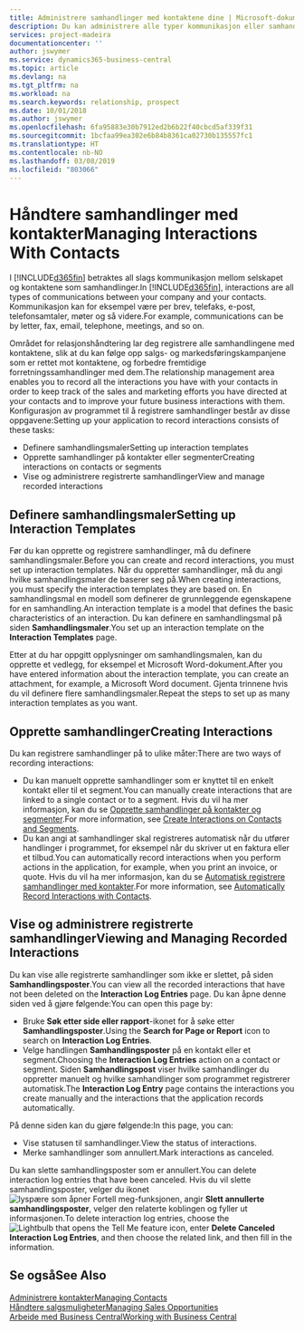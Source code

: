```yaml
---
title: Administrere samhandlinger med kontaktene dine | Microsoft-dokumentasjon
description: Du kan administrere alle typer kommunikasjon eller samhandlinger mellom selskapet og kontaktene dine, for eksempel brev, telefonsamtaler, møter og så videre.
services: project-madeira
documentationcenter: ''
author: jswymer
ms.service: dynamics365-business-central
ms.topic: article
ms.devlang: na
ms.tgt_pltfrm: na
ms.workload: na
ms.search.keywords: relationship, prospect
ms.date: 10/01/2018
ms.author: jswymer
ms.openlocfilehash: 6fa95883e30b7912ed2b6b22f40cbcd5af339f31
ms.sourcegitcommit: 1bcfaa99ea302e6b84b8361ca02730b135557fc1
ms.translationtype: HT
ms.contentlocale: nb-NO
ms.lasthandoff: 03/08/2019
ms.locfileid: "803066"
---
```

# <a name="managing-interactions-with-contacts"></a><span data-ttu-id="775db-103">Håndtere samhandlinger med kontakter</span><span class="sxs-lookup"><span data-stu-id="775db-103">Managing Interactions With Contacts</span></span>
<span data-ttu-id="775db-104">I [!INCLUDE[d365fin](includes/d365fin_md.md)] betraktes all slags kommunikasjon mellom selskapet og kontaktene som samhandlinger.</span><span class="sxs-lookup"><span data-stu-id="775db-104">In [!INCLUDE[d365fin](includes/d365fin_md.md)], interactions are all types of communications between your company and your contacts.</span></span> <span data-ttu-id="775db-105">Kommunikasjon kan for eksempel være per brev, telefaks, e-post, telefonsamtaler, møter og så videre.</span><span class="sxs-lookup"><span data-stu-id="775db-105">For example, communications can be by letter, fax, email, telephone, meetings, and so on.</span></span>

<span data-ttu-id="775db-106">Området for relasjonshåndtering lar deg registrere alle samhandlingene med kontaktene, slik at du kan følge opp salgs- og markedsføringskampanjene som er rettet mot kontaktene, og forbedre fremtidige forretningssamhandlinger med dem.</span><span class="sxs-lookup"><span data-stu-id="775db-106">The relationship management area enables you to record all the interactions you have with your contacts in order to keep track of the sales and marketing efforts you have directed at your contacts and to improve your future business interactions with them.</span></span> <span data-ttu-id="775db-107">Konfigurasjon av programmet til å registrere samhandlinger består av disse oppgavene:</span><span class="sxs-lookup"><span data-stu-id="775db-107">Setting up your application to record interactions consists of these tasks:</span></span>

* <span data-ttu-id="775db-108">Definere samhandlingsmaler</span><span class="sxs-lookup"><span data-stu-id="775db-108">Setting up interaction templates</span></span>  
* <span data-ttu-id="775db-109">Opprette samhandlinger på kontakter eller segmenter</span><span class="sxs-lookup"><span data-stu-id="775db-109">Creating interactions on contacts or segments</span></span>  
* <span data-ttu-id="775db-110">Vise og administrere registrerte samhandlinger</span><span class="sxs-lookup"><span data-stu-id="775db-110">View and manage recorded interactions</span></span>  

##  <a name="setting-up-interaction-templates"></a><span data-ttu-id="775db-111">Definere samhandlingsmaler</span><span class="sxs-lookup"><span data-stu-id="775db-111">Setting up Interaction Templates</span></span>
<span data-ttu-id="775db-112">Før du kan opprette og registrere samhandlinger, må du definere samhandlingsmaler.</span><span class="sxs-lookup"><span data-stu-id="775db-112">Before you can create and record interactions, you must set up interaction templates.</span></span> <span data-ttu-id="775db-113">Når du oppretter samhandlinger, må du angi hvilke samhandlingsmaler de baserer seg på.</span><span class="sxs-lookup"><span data-stu-id="775db-113">When creating interactions, you must specify the interaction templates they are based on.</span></span> <span data-ttu-id="775db-114">En samhandlingsmal en modell som definerer de grunnleggende egenskapene for en samhandling.</span><span class="sxs-lookup"><span data-stu-id="775db-114">An interaction template is a model that defines the basic characteristics of an interaction.</span></span>
<span data-ttu-id="775db-115">Du kan definere en samhandlingsmal på siden **Samhandlingsmaler**.</span><span class="sxs-lookup"><span data-stu-id="775db-115">You set up an interaction template on the **Interaction Templates** page.</span></span>

<span data-ttu-id="775db-116">Etter at du har oppgitt opplysninger om samhandlingsmalen, kan du opprette et vedlegg, for eksempel et Microsoft Word-dokument.</span><span class="sxs-lookup"><span data-stu-id="775db-116">After you have entered information about the interaction template, you can create an attachment, for example, a Microsoft Word document.</span></span> <span data-ttu-id="775db-117">Gjenta trinnene hvis du vil definere flere samhandlingsmaler.</span><span class="sxs-lookup"><span data-stu-id="775db-117">Repeat the steps to set up as many interaction templates as you want.</span></span>  

## <a name="creating-interactions"></a><span data-ttu-id="775db-118">Opprette samhandlinger</span><span class="sxs-lookup"><span data-stu-id="775db-118">Creating Interactions</span></span>
<span data-ttu-id="775db-119">Du kan registrere samhandlinger på to ulike måter:</span><span class="sxs-lookup"><span data-stu-id="775db-119">There are two ways of recording interactions:</span></span>

* <span data-ttu-id="775db-120">Du kan manuelt opprette samhandlinger som er knyttet til en enkelt kontakt eller til et segment.</span><span class="sxs-lookup"><span data-stu-id="775db-120">You can manually create interactions that are linked to a single contact or to a segment.</span></span> <span data-ttu-id="775db-121">Hvis du vil ha mer informasjon, kan du se [Opprette samhandlinger på kontakter og segmenter](marketing-how-create-interactions.md).</span><span class="sxs-lookup"><span data-stu-id="775db-121">For more information, see [Create Interactions on Contacts and Segments](marketing-how-create-interactions.md).</span></span>  
* <span data-ttu-id="775db-122">Du kan angi at samhandlinger skal registreres automatisk når du utfører handlinger i programmet, for eksempel når du skriver ut en faktura eller et tilbud.</span><span class="sxs-lookup"><span data-stu-id="775db-122">You can automatically record interactions when you perform actions in the application, for example, when you print an invoice, or quote.</span></span> <span data-ttu-id="775db-123">Hvis du vil ha mer informasjon, kan du se [Automatisk registrere samhandlinger med kontakter](marketing-auto-record-interactions.md).</span><span class="sxs-lookup"><span data-stu-id="775db-123">For more information, see [Automatically Record Interactions with Contacts](marketing-auto-record-interactions.md).</span></span>

## <a name="viewing-and-managing-recorded-interactions"></a><span data-ttu-id="775db-124">Vise og administrere registrerte samhandlinger</span><span class="sxs-lookup"><span data-stu-id="775db-124">Viewing and Managing Recorded Interactions</span></span>
<span data-ttu-id="775db-125">Du kan vise alle registrerte samhandlinger som ikke er slettet, på siden **Samhandlingsposter**.</span><span class="sxs-lookup"><span data-stu-id="775db-125">You can view all the recorded interactions that have not been deleted on the **Interaction Log Entries** page.</span></span> <span data-ttu-id="775db-126">Du kan åpne denne siden ved å gjøre følgende:</span><span class="sxs-lookup"><span data-stu-id="775db-126">You can open this page by:</span></span>

* <span data-ttu-id="775db-127">Bruke **Søk etter side eller rapport**-ikonet for å søke etter **Samhandlingsposter**.</span><span class="sxs-lookup"><span data-stu-id="775db-127">Using the **Search for Page or Report** icon to search on **Interaction Log Entries**.</span></span>
* <span data-ttu-id="775db-128">Velge handlingen **Samhandlingsposter** på en kontakt eller et segment.</span><span class="sxs-lookup"><span data-stu-id="775db-128">Choosing the **Interaction Log Entries** action on a contact or segment.</span></span>
  <span data-ttu-id="775db-129">Siden **Samhandlingspost** viser hvilke samhandlinger du oppretter manuelt og hvilke samhandlinger som programmet registrerer automatisk.</span><span class="sxs-lookup"><span data-stu-id="775db-129">The **Interaction Log Entry** page contains the interactions you create manually and the interactions that the application records automatically.</span></span>

<span data-ttu-id="775db-130">På denne siden kan du gjøre følgende:</span><span class="sxs-lookup"><span data-stu-id="775db-130">In this page, you can:</span></span>

* <span data-ttu-id="775db-131">Vise statusen til samhandlinger.</span><span class="sxs-lookup"><span data-stu-id="775db-131">View the status of interactions.</span></span>
* <span data-ttu-id="775db-132">Merke samhandlinger som annullert.</span><span class="sxs-lookup"><span data-stu-id="775db-132">Mark interactions as canceled.</span></span>

<span data-ttu-id="775db-133">Du kan slette samhandlingsposter som er annullert.</span><span class="sxs-lookup"><span data-stu-id="775db-133">You can delete interaction log entries that have been canceled.</span></span> <span data-ttu-id="775db-134">Hvis du vil slette samhandlingsposter, velger du ikonet ![lyspære som åpner Fortell meg-funksjonen](media/ui-search/search_small.png "Fortell hva du vil gjøre"), angir **Slett annullerte samhandlingsposter**, velger den relaterte koblingen og fyller ut informasjonen.</span><span class="sxs-lookup"><span data-stu-id="775db-134">To delete interaction log entries, choose the ![Lightbulb that opens the Tell Me feature](media/ui-search/search_small.png "Tell me what you want to do") icon, enter **Delete Canceled Interaction Log Entries**, and then choose the related link, and then fill in the information.</span></span>

## <a name="see-also"></a><span data-ttu-id="775db-135">Se også</span><span class="sxs-lookup"><span data-stu-id="775db-135">See Also</span></span>
[<span data-ttu-id="775db-136">Administrere kontakter</span><span class="sxs-lookup"><span data-stu-id="775db-136">Managing Contacts</span></span>](marketing-contacts.md)  
[<span data-ttu-id="775db-137">Håndtere salgsmuligheter</span><span class="sxs-lookup"><span data-stu-id="775db-137">Managing Sales Opportunities</span></span>](marketing-manage-sales-opportunities.md)  
[<span data-ttu-id="775db-138">Arbeide med Business Central</span><span class="sxs-lookup"><span data-stu-id="775db-138">Working with Business Central</span></span>](ui-work-product.md)  
